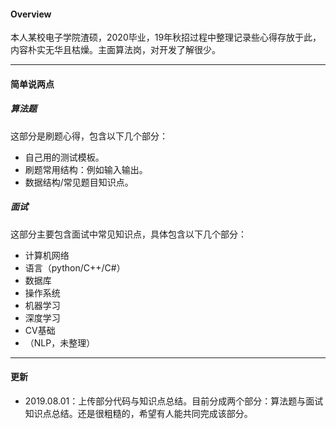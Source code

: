 #### Overview
本人某校电子学院渣硕，2020毕业，19年秋招过程中整理记录些心得存放于此，内容朴实无华且枯燥。主面算法岗，对开发了解很少。

---
#### 简单说两点
##### 算法题
这部分是刷题心得，包含以下几个部分：
- 自己用的测试模板。
- 刷题常用结构：例如输入输出。
- 数据结构/常见题目知识点。
##### 面试
这部分主要包含面试中常见知识点，具体包含以下几个部分：
- 计算机网络
- 语言（python/C++/C#）
- 数据库
- 操作系统
- 机器学习
- 深度学习
- CV基础
- （NLP，未整理）
---
#### 更新
- 2019.08.01：上传部分代码与知识点总结。目前分成两个部分：算法题与面试知识点总结。还是很粗糙的，希望有人能共同完成该部分。
